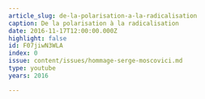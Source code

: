 ```yaml
---
article_slug: de-la-polarisation-a-la-radicalisation
caption: De la polarisation à la radicalisation
date: 2016-11-17T12:00:00.000Z
highlight: false
id: F07jiwN3WLA
index: 0
issue: content/issues/hommage-serge-moscovici.md
type: youtube
years: 2016

---
```

